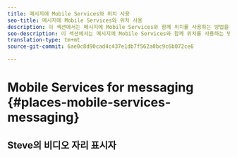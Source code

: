 ```yaml
---
title: 메시지에 Mobile Services와 위치 사용
seo-title: 메시지에 Mobile Services와 위치 사용
description: 이 섹션에서는 메시지에 Mobile Services와 함께 위치를 사용하는 방법을 보여줍니다.
seo-description: 이 섹션에서는 메시지에 Mobile Services와 함께 위치를 사용하는 방법을 보여줍니다.
translation-type: tm+mt
source-git-commit: 6ae0c8d90cad4c437e1db7f562a0bc9c6b072ce6

---
```



# Mobile Services for messaging {#places-mobile-services-messaging}



## Steve의 비디오 자리 표시자


